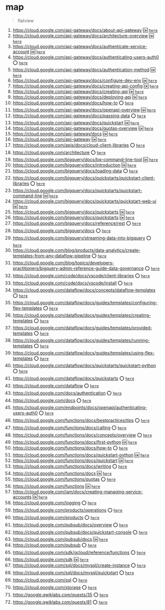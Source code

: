 # map

> flatview

1. <https://cloud.google.com/api-gateway/docs/about-api-gateway> :ok: [`here`](../https:§§cloud.google.com§api-gateway§docs§about-api-gateway/readme.md)
1. <https://cloud.google.com/api-gateway/docs/architecture-overview> :ok: [`here`](../https:§§cloud.google.com§api-gateway§docs§architecture-overview/readme.md)
1. <https://cloud.google.com/api-gateway/docs/authenticate-service-account> :ok: [`here`](../https:§§cloud.google.com§api-gateway§docs§authenticate-service-account/readme.md)
1. <https://cloud.google.com/api-gateway/docs/authenticating-users-auth0> :o: [`here`](../https:§§cloud.google.com§api-gateway§docs§authenticating-users-auth0/readme.md)
1. <https://cloud.google.com/api-gateway/docs/authentication-method> :ok: [`here`](../https:§§cloud.google.com§api-gateway§docs§authentication-method/readme.md)
1. <https://cloud.google.com/api-gateway/docs/configure-dev-env> :ok: [`here`](../https:§§cloud.google.com§api-gateway§docs§configure-dev-env/readme.md)
1. <https://cloud.google.com/api-gateway/docs/creating-api-config> :ok: [`here`](../https:§§cloud.google.com§api-gateway§docs§creating-api-config/readme.md)
1. <https://cloud.google.com/api-gateway/docs/creating-api> :ok: [`here`](../https:§§cloud.google.com§api-gateway§docs§creating-api/readme.md)
1. <https://cloud.google.com/api-gateway/docs/deploying-api> :ok: [`here`](../https:§§cloud.google.com§api-gateway§docs§deploying-api/readme.md)
1. <https://cloud.google.com/api-gateway/docs/how-to> :o: [`here`](../https:§§cloud.google.com§api-gateway§docs§how-to/readme.md)
1. <https://cloud.google.com/api-gateway/docs/openapi-overview> :ok: [`here`](../https:§§cloud.google.com§api-gateway§docs§openapi-overview/readme.md)
1. <https://cloud.google.com/api-gateway/docs/passing-data> :o: [`here`](../https:§§cloud.google.com§api-gateway§docs§passing-data/readme.md)
1. <https://cloud.google.com/api-gateway/docs/quickstart> :ok: [`here`](../https:§§cloud.google.com§api-gateway§docs§quickstart/readme.md)
1. <https://cloud.google.com/api-gateway/docs/quotas-overview> :ok: [`here`](../https:§§cloud.google.com§api-gateway§docs§quotas-overview/readme.md)
1. <https://cloud.google.com/api-gateway/docs> :ok: [`here`](../https:§§cloud.google.com§api-gateway§docs/readme.md)
1. <https://cloud.google.com/api-gateway> :ok: [`here`](../https:§§cloud.google.com§api-gateway/readme.md)
1. <https://cloud.google.com/apis/docs/cloud-client-libraries> :o: [`here`](../https:§§cloud.google.com§apis§docs§cloud-client-libraries/readme.md)
1. <https://cloud.google.com/architecture> :o: [`here`](../https:§§cloud.google.com§architecture/readme.md)
1. <https://cloud.google.com/bigquery/docs/bq-command-line-tool> :ok: [`here`](../https:§§cloud.google.com§bigquery§docs§bq-command-line-tool/readme.md)
1. <https://cloud.google.com/bigquery/docs/introduction> :ok: [`here`](../https:§§cloud.google.com§bigquery§docs§introduction/readme.md)
1. <https://cloud.google.com/bigquery/docs/loading-data> :o: [`here`](../https:§§cloud.google.com§bigquery§docs§loading-data/readme.md)
1. <https://cloud.google.com/bigquery/docs/quickstarts/quickstart-client-libraries> :o: [`here`](../https:§§cloud.google.com§bigquery§docs§quickstarts§quickstart-client-libraries/readme.md)
1. <https://cloud.google.com/bigquery/docs/quickstarts/quickstart-command-line> :ok: [`here`](../https:§§cloud.google.com§bigquery§docs§quickstarts§quickstart-command-line/readme.md)
1. <https://cloud.google.com/bigquery/docs/quickstarts/quickstart-web-ui> :ok: [`here`](../https:§§cloud.google.com§bigquery§docs§quickstarts§quickstart-web-ui/readme.md)
1. <https://cloud.google.com/bigquery/docs/quickstarts> :ok: [`here`](../https:§§cloud.google.com§bigquery§docs§quickstarts/readme.md)
1. <https://cloud.google.com/bigquery/docs/quickstarts> :ok: [`here`](../https:§§cloud.google.com§bigquery§docs§quickstarts/readme.md)
1. <https://cloud.google.com/bigquery/docs/reference/rest> :o: [`here`](../https:§§cloud.google.com§bigquery§docs§reference§rest/readme.md)
1. <https://cloud.google.com/bigquery/docs> :o: [`here`](../https:§§cloud.google.com§bigquery§docs/readme.md)
1. <https://cloud.google.com/bigquery/streaming-data-into-bigquery> :o: [`here`](../https:§§cloud.google.com§bigquery§streaming-data-into-bigquery/readme.md)
1. <https://cloud.google.com/blog/products/data-analytics/create-templates-from-any-dataflow-pipeline> :o: [`here`](../https:§§cloud.google.com§blog§products§data-analytics§create-templates-from-any-dataflow-pipeline/readme.md)
1. <https://cloud.google.com/blog/topics/developers-practitioners/bigquery-admin-reference-guide-data-governance> :o: [`here`](../https:§§cloud.google.com§blog§topics§developers-practitioners§bigquery-admin-reference-guide-data-governance/readme.md)
1. <https://cloud.google.com/code/docs/vscode/client-libraries> :o: [`here`](../https:§§cloud.google.com§code§docs§vscode§client-libraries/readme.md)
1. <https://cloud.google.com/code/docs/vscode/install> :o: [`here`](../https:§§cloud.google.com§code§docs§vscode§install/readme.md)
1. <https://cloud.google.com/dataflow/docs/concepts/dataflow-templates> :o: [`here`](../https:§§cloud.google.com§dataflow§docs§concepts§dataflow-templates/readme.md)
1. <https://cloud.google.com/dataflow/docs/guides/templates/configuring-flex-templates> :o: [`here`](../https:§§cloud.google.com§dataflow§docs§guides§templates§configuring-flex-templates/readme.md)
1. <https://cloud.google.com/dataflow/docs/guides/templates/creating-templates> :o: [`here`](../https:§§cloud.google.com§dataflow§docs§guides§templates§creating-templates/readme.md)
1. <https://cloud.google.com/dataflow/docs/guides/templates/provided-templates> :o: [`here`](../https:§§cloud.google.com§dataflow§docs§guides§templates§provided-templates/readme.md)
1. <https://cloud.google.com/dataflow/docs/guides/templates/running-templates> :o: [`here`](../https:§§cloud.google.com§dataflow§docs§guides§templates§running-templates/readme.md)
1. <https://cloud.google.com/dataflow/docs/guides/templates/using-flex-templates> :o: [`here`](../https:§§cloud.google.com§dataflow§docs§guides§templates§using-flex-templates/readme.md)
1. <https://cloud.google.com/dataflow/docs/quickstarts/quickstart-python> :o: [`here`](../https:§§cloud.google.com§dataflow§docs§quickstarts§quickstart-python/readme.md)
1. <https://cloud.google.com/dataflow/docs/quickstarts> :o: [`here`](../https:§§cloud.google.com§dataflow§docs§quickstarts/readme.md)
1. <https://cloud.google.com/dataflow> :o: [`here`](../https:§§cloud.google.com§dataflow/readme.md)
1. <https://cloud.google.com/docs/authentication> :o: [`here`](../https:§§cloud.google.com§docs§authentication/readme.md)
1. <https://cloud.google.com/docs> :o: [`here`](./https:§§cloud.google.com§docs/readme.md)
1. <https://cloud.google.com/endpoints/docs/openapi/authenticating-users-auth0> :o: [`here`](../https:§§cloud.google.com§endpoints§docs§openapi§authenticating-users-auth0/readme.md)
1. <https://cloud.google.com/functions/docs/bestpractices/tips> :o: [`here`](../https:§§cloud.google.com§functions§docs§bestpractices§tips/readme.md)
1. <https://cloud.google.com/functions/docs/calling> :o: [`here`](../https:§§cloud.google.com§functions§docs§calling/readme.md)
1. <https://cloud.google.com/functions/docs/concepts/overview> :o: [`here`](../https:§§cloud.google.com§functions§docs§concepts§overview/readme.md)
1. <https://cloud.google.com/functions/docs/first-python> :ok: [`here`](../https:§§cloud.google.com§functions§docs§first-python/readme.md)
1. <https://cloud.google.com/functions/docs/how-to> :o: [`here`](../https:§§cloud.google.com§functions§docs§how-to/readme.md)
1. <https://cloud.google.com/functions/docs/quickstart-python> :ok: [`here`](../https:§§cloud.google.com§functions§docs§quickstart-python/readme.md)
1. <https://cloud.google.com/functions/docs/quickstart> :ok: [`here`](../https:§§cloud.google.com§functions§docs§quickstart/readme.md)
1. <https://cloud.google.com/functions/docs/writing> :o: [`here`](../https:§§cloud.google.com§functions§docs§writing/readme.md)
1. <https://cloud.google.com/functions/docs> :ok: [`here`](../https:§§cloud.google.com§functions§docs/readme.md)
1. <https://cloud.google.com/functions/quotas> :o: [`here`](../https:§§cloud.google.com§functions§quotas/readme.md)
1. <https://cloud.google.com/functions> :ok: [`here`](../https:§§cloud.google.com§functions/readme.md)
1. <https://cloud.google.com/iam/docs/creating-managing-service-accounts> :ok: [`here`](../https:§§cloud.google.com§iam§docs§creating-managing-service-accounts/readme.md)
1. <https://cloud.google.com/logging> :o: [`here`](../https:§§cloud.google.com§logging/readme.md)
1. <https://cloud.google.com/products/operations> :o: [`here`](../https:§§cloud.google.com§products§operations/readme.md)
1. <https://cloud.google.com/products> :o: [`here`](../https:§§cloud.google.com§products/readme.md)
1. <https://cloud.google.com/pubsub/docs/overview> :o: [`here`](../https:§§cloud.google.com§pubsub§docs§overview/readme.md)
1. <https://cloud.google.com/pubsub/docs/quickstart-console> :o: [`here`](../https:§§cloud.google.com§pubsub§docs§quickstart-console/readme.md)
1. <https://cloud.google.com/pubsub/docs> :ok: [`here`](../https:§§cloud.google.com§pubsub§docs/readme.md)
1. <https://cloud.google.com/pubsub> :o: [`here`](../https:§§cloud.google.com§pubsub/readme.md)
1. <https://cloud.google.com/sdk/gcloud/reference/functions> :o: [`here`](../https:§§cloud.google.com§sdk§gcloud§reference§functions/readme.md)
1. <https://cloud.google.com/sdk> :ok: [`here`](../https:§§cloud.google.com§sdk/readme.md)
1. <https://cloud.google.com/sql/docs/mysql/create-instance> :o: [`here`](../https:§§cloud.google.com§sql§docs§mysql§create-instance/readme.md)
1. <https://cloud.google.com/sql/docs/mysql/quickstart> :o: [`here`](../https:§§cloud.google.com§sql§docs§mysql§quickstart/readme.md)
1. <https://cloud.google.com/sql> :o: [`here`](../https:§§cloud.google.com§sql/readme.md)
1. <https://cloud.google.com/storage> :o: [`here`](../https:§§cloud.google.com§storage/readme.md)
1. <https://google.qwiklabs.com/quests/35> :o: [`here`](../https:§§google.qwiklabs.com§quests§35/readme.md)
1. <https://google.qwiklabs.com/quests/81> :o: [`here`](../https:§§google.qwiklabs.com§quests§81/readme.md)
